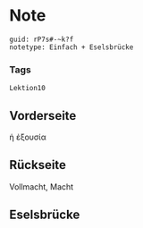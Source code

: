 # Note
```
guid: rP7s#-~k?f
notetype: Einfach + Eselsbrücke
```

### Tags
```
Lektion10
```

## Vorderseite
ἡ ἐξουσία

## Rückseite
Vollmacht, Macht

## Eselsbrücke

